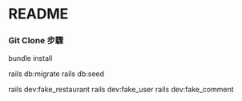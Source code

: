 # README

### Git Clone 步驟

bundle install

rails db:migrate
rails db:seed

rails dev:fake_restaurant
rails dev:fake_user
rails dev:fake_comment